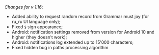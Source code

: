 _Changes for v 1.16_:
- Added ability to request random record from Grammar must joy (for ru_ru UI language only);
- Fixed ```$``` sign appearance;
- Android: notification settings removed from version for Android 10 and higher (they doesn't work);
- Android: notifications log extended up to 15'000 characters;
- Fixed hidden bug in paths processing algorithm

